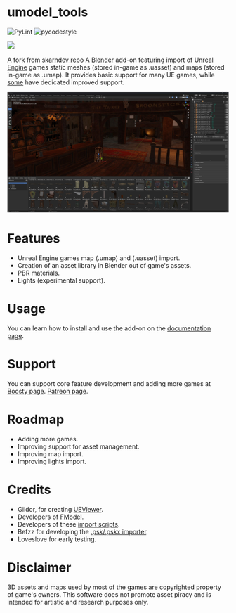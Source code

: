 # umodel_tools
![PyLint](https://github.com/skarndev/umodel_tools/actions/workflows/pylint.yml/badge.svg)
![pycodestyle](https://github.com/skarndev/umodel_tools/actions/workflows/pycodestyle.yml/badge.svg)

[![](https://dcbadge.vercel.app/api/server/DJYZwyegSF)](https://discord.gg/DJYZwyegSF)

A fork from [skarndev repo](https://skarndev.github.io/umodel_tools.html)
A [Blender](https://blender.org) add-on featuring import of [Unreal Engine](https://www.unrealengine.com)
games static meshes (stored in-game as .uasset) and maps (stored in-game as .umap). It provides basic support for many
UE games, while [some](https://skarndev.github.io/umodel_tools/supported_games.html) have dedicated improved support.

![](/docs/source/images/demo.jpeg?raw=true "Demo")

# Features
- Unreal Engine games map (.umap) and (.uasset) import.
- Creation of an asset library in Blender out of game's assets.
- PBR materials.
- Lights (experimental support).

# Usage
You can learn how to install and use the add-on on the
[documentation page](https://skarndev.github.io/umodel_tools/).

# Support
You can support core feature development and adding more games at
[Boosty page](https://boosty.to/skarn).
[Patreon page]([https://boosty.to/skarn](https://www.patreon.com/c/KingJulz876)).

# Roadmap
- Adding more games. 
- Improving support for asset management.
- Improving map import.
- Improving lights import.

# Credits
- Gildor, for creating [UEViewer](https://www.gildor.org/en/projects/umodel).
- Developers of [FModel](https://fmodel.app).
- Developers of these [import scripts](https://github.com/Ganonmaster/Blender-Scripts/tree/master/ue4map-tools).
- Befzz for developing the [.psk/.pskx importer](https://github.com/Befzz/blender3d_import_psk_psa).
- Loveslove for early testing.

# Disclaimer
3D assets and maps used by most of the games are copyrighted property of game's owners.
This software does not promote asset piracy and is intended for artistic and research purposes only.
